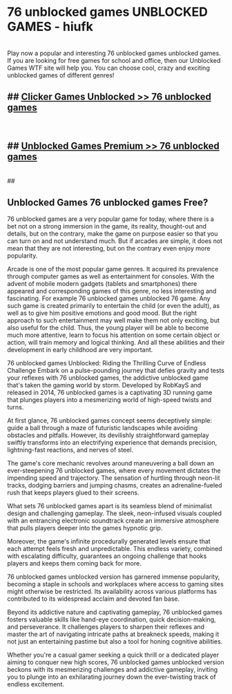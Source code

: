 # 76 unblocked games  UNBLOCKED GAMES - hiufk <br>
<br>
Play now a popular and interesting 76 unblocked games unblocked games. If you are looking for free games for school and office, then our Unblocked Games WTF site will help you. You can choose cool, crazy and exciting unblocked games of different genres!


## ##  [Clicker Games Unblocked >> 76 unblocked games](http://freeplayer.one?title=76_unblocked_games&ref=UG)
  <br>

##  ## [Unblocked Games Premium >> 76 unblocked games](http://freeplayer.one?title=76_unblocked_games&ref=UG)
  <br>
  ##



## Unblocked Games 76 unblocked games Free?

76 unblocked games are a very popular game for today, where there is a bet not on a strong immersion in the game, its reality, thought-out and details, but on the contrary, make the game on purpose easier so that you can turn on and not understand much. But if arcades are simple, it does not mean that they are not interesting, but on the contrary even enjoy more popularity.

Arcade is one of the most popular game genres. It acquired its prevalence through computer games as well as entertainment for consoles. With the advent of mobile modern gadgets (tablets and smartphones) there appeared and corresponding games of this genre, no less interesting and fascinating. For example 76 unblocked games unblocked 76 game. Any such game is created primarily to entertain the child (or even the adult), as well as to give him positive emotions and good mood. But the right approach to such entertainment may well make them not only exciting, but also useful for the child. Thus, the young player will be able to become much more attentive, learn to focus his attention on some certain object or action, will train memory and logical thinking. And all these abilities and their development in early childhood are very important.

76 unblocked games Unblocked: Riding the Thrilling Curve of Endless Challenge
Embark on a pulse-pounding journey that defies gravity and tests your reflexes with 76 unblocked games, the addictive unblocked game that's taken the gaming world by storm. Developed by RobKayS and released in 2014, 76 unblocked games is a captivating 3D running game that plunges players into a mesmerizing world of high-speed twists and turns.

At first glance, 76 unblocked games concept seems deceptively simple: guide a ball through a maze of futuristic landscapes while avoiding obstacles and pitfalls. However, its devilishly straightforward gameplay swiftly transforms into an electrifying experience that demands precision, lightning-fast reactions, and nerves of steel.

The game's core mechanic revolves around maneuvering a ball down an ever-steepening 76 unblocked games, where every movement dictates the impending speed and trajectory. The sensation of hurtling through neon-lit tracks, dodging barriers and jumping chasms, creates an adrenaline-fueled rush that keeps players glued to their screens.

What sets 76 unblocked games apart is its seamless blend of minimalist design and challenging gameplay. The sleek, neon-infused visuals coupled with an entrancing electronic soundtrack create an immersive atmosphere that pulls players deeper into the games hypnotic grip.

Moreover, the game's infinite procedurally generated levels ensure that each attempt feels fresh and unpredictable. This endless variety, combined with escalating difficulty, guarantees an ongoing challenge that hooks players and keeps them coming back for more.

76 unblocked games unblocked version has garnered immense popularity, becoming a staple in schools and workplaces where access to gaming sites might otherwise be restricted. Its availability across various platforms has contributed to its widespread acclaim and devoted fan base.

Beyond its addictive nature and captivating gameplay, 76 unblocked games fosters valuable skills like hand-eye coordination, quick decision-making, and perseverance. It challenges players to sharpen their reflexes and master the art of navigating intricate paths at breakneck speeds, making it not just an entertaining pastime but also a tool for honing cognitive abilities.

Whether you're a casual gamer seeking a quick thrill or a dedicated player aiming to conquer new high scores, 76 unblocked games unblocked version beckons with its mesmerizing challenges and addictive gameplay, inviting you to plunge into an exhilarating journey down the ever-twisting track of endless excitement.